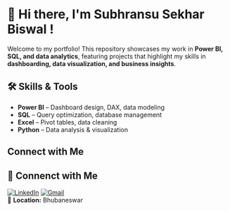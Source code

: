 # 👋 Hi there, I'm Subhransu Sekhar Biswal !  

Welcome to my portfolio! This repository showcases my work in **Power BI, SQL, and data analytics**, featuring projects that highlight my skills in **dashboarding, data visualization, and business insights**.  

## 🛠 Skills & Tools  
- **Power BI** – Dashboard design, DAX, data modeling  
- **SQL** – Query optimization, database management  
- **Excel** – Pivot tables, data cleaning  
- **Python** – Data analysis & visualization

## Connect with Me  
💛 **Connenct with Me**  
---

[![LinkedIn](https://img.shields.io/badge/LinkedIn-0A66C2?style=for-the-badge&logo=linkedin&logoColor=white)](https://www.linkedin.com/in/subhransu-sekhar-biswal-332b93218/)  [![Gmail](https://img.shields.io/badge/Gmail-D14836?style=for-the-badge&logo=gmail&logoColor=white)](mailto:subhransu914@gmail.com)  
📍 **Location:** Bhubaneswar
